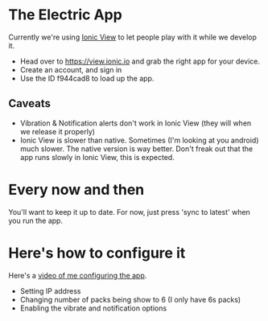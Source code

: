 The Electric App
================

Currently we're using [Ionic View](https://view.ionic.io) to let people play with it while we develop it.
- Head over to https://view.ionic.io and grab the right app for your device.
- Create an account, and sign in
- Use the ID f944cad8 to load up the app.

Caveats
-------
- Vibration & Notification alerts don't work in Ionic View (they will when we release it properly)
- Ionic View is slower than native. Sometimes (I'm looking at you android) much slower. The native version is way better. Don't freak out that the app runs slowly in Ionic View, this is expected.

Every now and then
==================
You'll want to keep it up to date. For now, just press 'sync to latest' when you run the app.


Here's how to configure it
==========================

Here's a [video of me configuring the app](https://www.youtube.com/embed/OwXm_IYKCZY).
- Setting IP address
- Changing number of packs being show to 6 (I only have 6s packs)
- Enabling the vibrate and notification options



